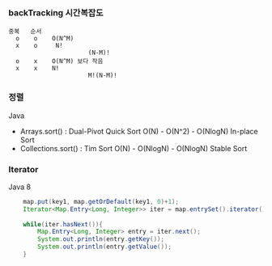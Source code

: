 ### backTracking  시간복잡도


	중복   순서
	  o    o    O(N^M)
	  x    o     N!
	                      (N-M)!
	  o    x    O(N^M) 보다 작음
	  x    x    N!
	                      M!(N-M)!





### 정렬

Java 
- Arrays.sort() : Dual-Pivot Quick Sort        O(N) - O(N^2) - O(NlogN)      In-place Sort
- Collections.sort() : Tim Sort    O(N) - O(NlogN) - O(NlogN)      Stable Sort



### Iterator

Java 8 

```java
	map.put(key1, map.getOrDefault(key1, 0)+1);
	Iterator<Map.Entry<Long, Integer>> iter = map.entrySet().iterator();
	
	while(iter.hasNext()){
		Map.Entry<Long, Integer> entry = iter.next();
		System.out.println(entry.getKey());
		System.out.println(entry.getValue());
	}
```
